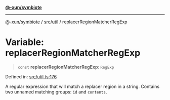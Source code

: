 [**@-xun/symbiote**](../../../README.md)

***

[@-xun/symbiote](../../../README.md) / [src/util](../README.md) / replacerRegionMatcherRegExp

# Variable: replacerRegionMatcherRegExp

> `const` **replacerRegionMatcherRegExp**: `RegExp`

Defined in: [src/util.ts:176](https://github.com/Xunnamius/symbiote/blob/5baec034070630bef8d87e6af86e863ce8273a75/src/util.ts#L176)

A regular expression that will match a replacer region in a string. Contains
two unnamed matching groups: `id` and `contents`.
